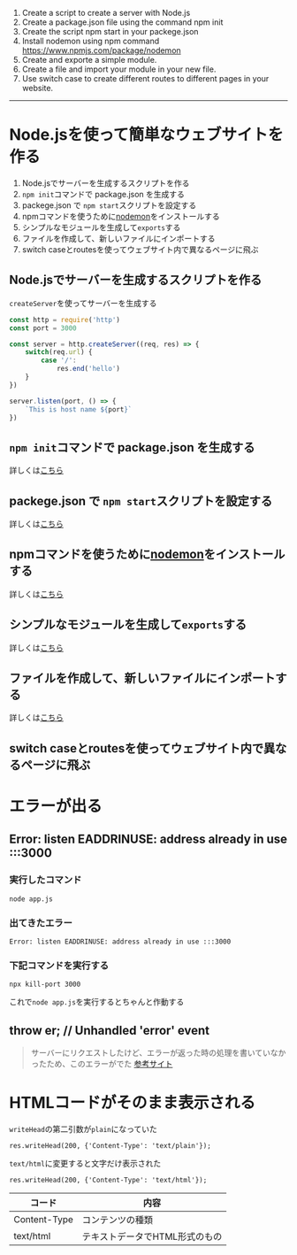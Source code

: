 1. Create a script to create a server with Node.js
2. Create a package.json file using the command npm init
3. Create the script npm start in your packege.json
4. Install nodemon using npm command  https://www.npmjs.com/package/nodemon
5. Create and exporte a simple module.
6. Create a file and import your module in your new file.
7. Use switch case to create different routes to different pages in your website.

***

# Node.jsを使って簡単なウェブサイトを作る
1. Node.jsでサーバーを生成するスクリプトを作る
2. `npm init`コマンドで package.json を生成する
3. packege.json で `npm start`スクリプトを設定する
4. npmコマンドを使うために[nodemon](https://www.npmjs.com/package/nodemon)をインストールする
5. シンプルなモジュールを生成して`exports`する
6. ファイルを作成して、新しいファイルにインポートする
7. switch caseとroutesを使ってウェブサイト内で異なるページに飛ぶ

## Node.jsでサーバーを生成するスクリプトを作る
`createServer`を使ってサーバーを生成する
```js
const http = require('http')
const port = 3000

const server = http.createServer((req, res) => {
    switch(req.url) {
        case '/':
            res.end('hello')
    }
})

server.listen(port, () => {
    `This is host name ${port}`
})
```

## `npm init`コマンドで package.json を生成する
詳しくは[こちら](../20210721-exports)

## packege.json で `npm start`スクリプトを設定する
詳しくは[こちら](../20210721-exports)

## npmコマンドを使うために[nodemon](https://www.npmjs.com/package/nodemon)をインストールする
詳しくは[こちら](../20210721-exports)

## シンプルなモジュールを生成して`exports`する
詳しくは[こちら](../20210721-exports)

## ファイルを作成して、新しいファイルにインポートする
詳しくは[こちら](../20210721-exports)

## switch caseとroutesを使ってウェブサイト内で異なるページに飛ぶ


# エラーが出る
## Error: listen EADDRINUSE: address already in use :::3000
### 実行したコマンド
```
node app.js
```
### 出てきたエラー
```
Error: listen EADDRINUSE: address already in use :::3000
```
### 下記コマンドを実行する 
```
npx kill-port 3000
```
これで`node app.js`を実行するとちゃんと作動する

## throw er; // Unhandled 'error' event
> サーバーにリクエストしたけど、エラーが返った時の処理を書いていなかったため、このエラーがでた
[参考サイト](https://gist.github.com/kcpjunky/7963541)

# HTMLコードがそのまま表示される
`writeHead`の第二引数が`plain`になっていた
```
res.writeHead(200, {'Content-Type': 'text/plain'});
```
`text/html`に変更すると文字だけ表示された
```
res.writeHead(200, {'Content-Type': 'text/html'});
```
| コード | 内容 |
| --- | --- |
| Content-Type | コンテンツの種類 |
| text/html | テキストデータでHTML形式のもの |